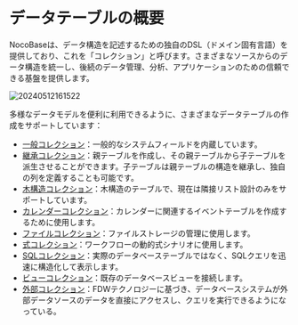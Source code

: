 # データテーブルの概要

NocoBaseは、データ構造を記述するための独自のDSL（ドメイン固有言語）を提供しており、これを「コレクション」と呼びます。さまざまなソースからのデータ構造を統一し、後続のデータ管理、分析、アプリケーションのための信頼できる基盤を提供します。

![20240512161522](https://static-docs.nocobase.com/20240512161522.png)

多様なデータモデルを便利に利用できるように、さまざまなデータテーブルの作成をサポートしています：

- [一般コレクション](/handbook/data-source-main/general-collection)：一般的なシステムフィールドを内蔵しています。
- [継承コレクション](/handbook/data-source-main/inheritance-collection)：親テーブルを作成し、その親テーブルから子テーブルを派生させることができます。子テーブルは親テーブルの構造を継承し、独自の列を定義することも可能です。
- [木構造コレクション](/handbook/collection-tree)：木構造のテーブルで、現在は隣接リスト設計のみをサポートしています。
- [カレンダーコレクション](/handbook/calendar/calendar-collection)：カレンダーに関連するイベントテーブルを作成するために使用します。
- [ファイルコレクション](/handbook/file-manager/file-collection)：ファイルストレージの管理に使用します。
- [式コレクション](/handbook/workflow-dynamic-calculation/expression)：ワークフローの動的式シナリオに使用します。
- [SQLコレクション](/handbook/collection-sql)：実際のデータベーステーブルではなく、SQLクエリを迅速に構造化して表示します。
- [ビューコレクション](/handbook/collection-view)：既存のデータベースビューを接続します。
- [外部コレクション](/handbook/collection-fdw)：FDWテクノロジーに基づき、データベースシステムが外部データソースのデータを直接にアクセスし、クエリを実行できるようになっている。

